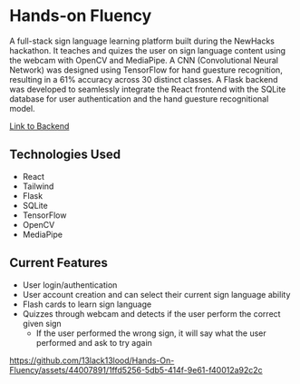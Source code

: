# Hands-on Fluency

A full-stack sign language learning platform built during the NewHacks hackathon. It teaches and quizes the user on sign language content using the webcam with OpenCV and MediaPipe. A CNN (Convolutional Neural Network) was designed using TensorFlow for hand guesture recognition, resulting in a 61% accuracy across 30 distinct classes. A Flask backend was developed to seamlessly integrate the React frontend with the SQLite database for user authentication and the hand guesture recognitional model.

[Link to Backend](https://github.com/13lack13lood/Hands-On-Fluency-backend/)

## Technologies Used
- React
- Tailwind
- Flask
- SQLite
- TensorFlow
- OpenCV
- MediaPipe

## Current Features
- User login/authentication
- User account creation and can select their current sign language ability
- Flash cards to learn sign language
- Quizzes through webcam and detects if the user perform the correct given sign
  - If the user performed the wrong sign, it will say what the user performed and ask to try again

https://github.com/13lack13lood/Hands-On-Fluency/assets/44007891/1ffd5256-5db5-414f-9e61-f40012a92c2c



